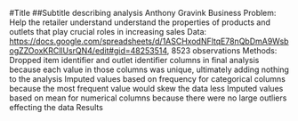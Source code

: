 #Title
##Subtitle describing analysis
Anthony Gravink
Business Problem:
Help the retailer understand understand the properties of products and outlets that play crucial roles in increasing sales
Data:
https://docs.google.com/spreadsheets/d/1ASCHxodNFltqE78nQbDmA9WsbogZZOoxKRCllUsrQN4/edit#gid=48253514, 8523 observations
Methods:
Dropped item identifier and outlet identifier columns in final analysis because each value in those columns was unique, ultimately adding nothing to the analysis
Imputed values based on frequency for categorical columns because the most frequent value would skew the data less
Imputed values based on mean for numerical columns because there were no large outliers effecting the data
Results
